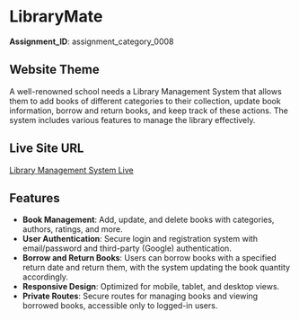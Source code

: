 <!-- # React + Vite

This template provides a minimal setup to get React working in Vite with HMR and some ESLint rules.

Currently, two official plugins are available:

- [@vitejs/plugin-react](https://github.com/vitejs/vite-plugin-react/blob/main/packages/plugin-react/README.md) uses [Babel](https://babeljs.io/) for Fast Refresh
- [@vitejs/plugin-react-swc](https://github.com/vitejs/vite-plugin-react-swc) uses [SWC](https://swc.rs/) for Fast Refresh -->

# LibraryMate

**Assignment_ID**: assignment_category_0008

## Website Theme

A well-renowned school needs a Library Management System that allows them to add books of different categories to their collection, update book information, borrow and return books, and keep track of these actions. The system includes various features to manage the library effectively.

## Live Site URL

[Library Management System Live](https://librarymate-549da.web.app/)

## Features

- **Book Management**: Add, update, and delete books with categories, authors, ratings, and more.
- **User Authentication**: Secure login and registration system with email/password and third-party (Google) authentication.
- **Borrow and Return Books**: Users can borrow books with a specified return date and return them, with the system updating the book quantity accordingly.
- **Responsive Design**: Optimized for mobile, tablet, and desktop views.
- **Private Routes**: Secure routes for managing books and viewing borrowed books, accessible only to logged-in users.
